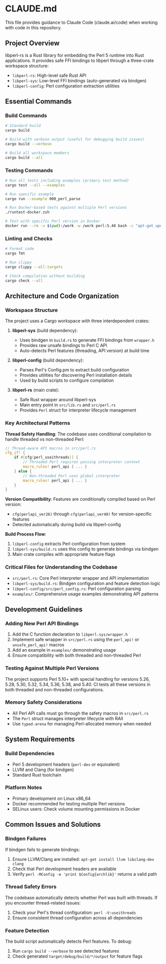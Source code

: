 # CLAUDE.md

This file provides guidance to Claude Code (claude.ai/code) when working with code in this repository.

## Project Overview

libperl-rs is a Rust library for embedding the Perl 5 runtime into Rust applications. It provides safe FFI bindings to libperl through a three-crate workspace structure:
- `libperl-rs`: High-level safe Rust API
- `libperl-sys`: Low-level FFI bindings (auto-generated via bindgen)
- `libperl-config`: Perl configuration extraction utilities

## Essential Commands

### Build Commands
```bash
# Standard build
cargo build

# Build with verbose output (useful for debugging build issues)
cargo build --verbose

# Build all workspace members
cargo build --all
```

### Testing Commands
```bash
# Run all tests including examples (primary test method)
cargo test --all --examples

# Run specific example
cargo run --example 000_perl_parse

# Run Docker-based tests against multiple Perl versions
./runtest-docker.zsh

# Test with specific Perl version in Docker
docker run --rm -v $(pwd):/work -w /work perl:5.40 bash -c "apt-get update && apt-get install -y llvm libclang-dev clang && cargo test --all --examples"
```

### Linting and Checks
```bash
# Format code
cargo fmt

# Run clippy
cargo clippy --all-targets

# Check compilation without building
cargo check --all
```

## Architecture and Code Organization

### Workspace Structure
The project uses a Cargo workspace with three interdependent crates:

1. **libperl-sys** (build dependency): 
   - Uses bindgen in `build.rs` to generate FFI bindings from `wrapper.h`
   - Provides raw unsafe bindings to Perl C API
   - Auto-detects Perl features (threading, API version) at build time

2. **libperl-config** (build dependency):
   - Parses Perl's Config.pm to extract build configuration
   - Provides utilities for discovering Perl installation details
   - Used by build scripts to configure compilation

3. **libperl-rs** (main crate):
   - Safe Rust wrapper around libperl-sys
   - Main entry point in `src/lib.rs` and `src/perl.rs`
   - Provides `Perl` struct for interpreter lifecycle management

### Key Architectural Patterns

**Thread Safety Handling**: The codebase uses conditional compilation to handle threaded vs non-threaded Perl:
```rust
// Thread-aware API macros in src/perl.rs
cfg_if! {
    if #[cfg(perl_useithreads)] {
        // Threaded Perl requires passing interpreter context
        macro_rules! perl_api { ... }
    } else {
        // Non-threaded Perl uses global interpreter
        macro_rules! perl_api { ... }
    }
}
```

**Version Compatibility**: Features are conditionally compiled based on Perl version:
- `cfg(perlapi_ver26)` through `cfg(perlapi_ver40)` for version-specific features
- Detected automatically during build via libperl-config

**Build Process Flow**:
1. `libperl-config` extracts Perl configuration from system
2. `libperl-sys/build.rs` uses this config to generate bindings via bindgen
3. Main crate compiles with appropriate feature flags

### Critical Files for Understanding the Codebase

- `src/perl.rs`: Core Perl interpreter wrapper and API implementation
- `libperl-sys/build.rs`: Bindgen configuration and feature detection logic
- `libperl-config/src/perl_config.rs`: Perl configuration parsing
- `examples/`: Comprehensive usage examples demonstrating API patterns

## Development Guidelines

### Adding New Perl API Bindings
1. Add the C function declaration to `libperl-sys/wrapper.h`
2. Implement safe wrapper in `src/perl.rs` using the `perl_api!` or `unsafe_perl_api!` macros
3. Add an example in `examples/` demonstrating usage
4. Ensure compatibility with both threaded and non-threaded Perl

### Testing Against Multiple Perl Versions
The project supports Perl 5.10+ with special handling for versions 5.26, 5.28, 5.30, 5.32, 5.34, 5.36, 5.38, and 5.40. CI tests all these versions in both threaded and non-threaded configurations.

### Memory Safety Considerations
- All Perl API calls must go through the safety macros in `src/perl.rs`
- The `Perl` struct manages interpreter lifecycle with RAII
- Use `typed-arena` for managing Perl-allocated memory when needed

## System Requirements

### Build Dependencies
- Perl 5 development headers (`perl-dev` or equivalent)
- LLVM and Clang (for bindgen)
- Standard Rust toolchain

### Platform Notes
- Primary development on Linux x86_64
- Docker recommended for testing multiple Perl versions
- SELinux users: Check volume mounting permissions in Docker

## Common Issues and Solutions

### Bindgen Failures
If bindgen fails to generate bindings:
1. Ensure LLVM/Clang are installed: `apt-get install llvm libclang-dev clang`
2. Check that Perl development headers are available
3. Verify `perl -MConfig -e 'print $Config{archlib}'` returns a valid path

### Thread Safety Errors
The codebase automatically detects whether Perl was built with threads. If you encounter thread-related issues:
1. Check your Perl's thread configuration: `perl -V:useithreads`
2. Ensure consistent thread configuration across all dependencies

### Feature Detection
The build script automatically detects Perl features. To debug:
1. Run `cargo build --verbose` to see detected features
2. Check generated `target/debug/build/*/output` for feature flags